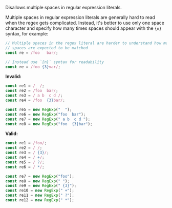 Disallows multiple spaces in regular expression literals.

Multiple spaces in regular expression literals are generally hard to read when
the regex gets complicated. Instead, it's better to use only one space character
and specify how many times spaces should appear with the `{n}` syntax, for
example:

```typescript
// Multiple spaces in the regex literal are harder to understand how many
// spaces are expected to be matched
const re = /foo   bar/;

// Instead use `{n}` syntax for readability
const re = /foo {3}var/;
```

**Invalid:**

```typescript
const re1 = /  /;
const re2 = /foo  bar/;
const re3 = / a b  c d /;
const re4 = /foo  {3}bar/;

const re5 = new RegExp("  ");
const re6 = new RegExp("foo  bar");
const re7 = new RegExp(" a b  c d ");
const re8 = new RegExp("foo  {3}bar");
```

**Valid:**

```typescript
const re1 = /foo/;
const re2 = / /;
const re3 = / {3}/;
const re4 = / +/;
const re5 = / ?/;
const re6 = / */;

const re7 = new RegExp("foo");
const re8 = new RegExp(" ");
const re9 = new RegExp(" {3}");
const re10 = new RegExp(" +");
const re11 = new RegExp(" ?");
const re12 = new RegExp(" *");
```

